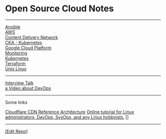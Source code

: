 # Open Source Cloud Notes

---

[Ansible](ansible)  
[AWS](aws)  
[Content Delivery Network](cdn)  
[CKA - Kubernetes](cka-kubernetes)  
[Google Cloud Platform](gcp)   
[Monitoring](monitoring)   
[Kubernetes](kubernetes)  
[Terraform](terraform)  
[Unix Linux](unix-linux)  

---

[Interview Talk](interview-talk)  
[a Video about DevOps](https://www.youtube.com/watch?v=0vSKgTGmfUY)

---

Some links

[Cloudflare CDN Reference Architecture](https://developers.cloudflare.com/reference-architecture/architectures/cdn/)
[Online tutorial for Linux administrators, DevOps, SysOps, and any Linux hobbyists.](https://www.youtube.com/@justmeandopensource)
[]

---

[[Edit Repo]](https://github.com/snapfast/cloud_notes)
